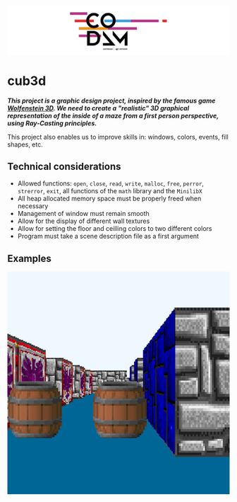 [![Logo](https://github.com/qingqingqingli/readme_images/blob/master/codam_logo_1.png)](https://github.com/qingqingqingli/cub3d)

# cub3d
***This project is a graphic design project, inspired by the famous game [Wolfenstein 3D](http://users.atw.hu/wolf3d/). We need to create a "realistic" 3D graphical representation of the inside of a maze from a first person perspective, using Ray-Casting principles.***

This project also enables us to improve skills in: windows, colors, events, fill shapes, etc.

## Technical considerations

- Allowed functions: ```open```, ```close```, ```read```, ```write```, ```malloc```, ```free```, ```perror```, ```strerror```, ```exit```, all functions of the ```math``` library and the ```MinilibX```
- All heap allocated memory space must be properly freed when necessary
- Management of window must remain smooth
- Allow for the display of different wall textures
- Allow for setting the floor and ceilling colors to two different colors
- Program must take a scene description file as a first argument

## Examples

[![cub3d_0](https://github.com/qingqingqingli/readme_images/blob/master/cub3d_0.png)](https://github.com/qingqingqingli/cub3d)

<!-- to do list:
- Check how it works on Linux
- Add instructions on how to make it work on Linux
- Add Makefil to compile on MacOS and also Linux
- Find out what's different on the MacOS and Linux github version
- set the color to -1 so if not set correctly it won't run (done) -->

